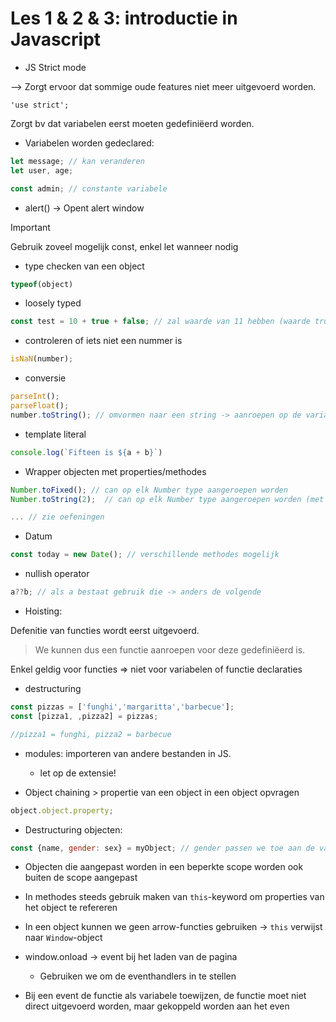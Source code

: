 # Les 1 & 2 & 3: introductie in Javascript

- JS Strict mode

--> Zorgt ervoor dat sommige oude features niet meer uitgevoerd worden.

`'use strict';`

Zorgt bv dat variabelen eerst moeten gedefiniëerd worden.

- Variabelen worden gedeclared:

```javascript
let message; // kan veranderen
let user, age;

const admin; // constante variabele
```

- alert() -> Opent alert window

>[!important]
>Gebruik zoveel mogelijk const, enkel let wanneer nodig

- type checken van een object

```javascript
typeof(object)
```

- loosely typed

```javascript
const test = 10 + true + false; // zal waarde van 11 hebben (waarde true = 1, waarde false = 0)
```

- controleren of iets niet een nummer is 

```javascript
isNaN(number);
```

- conversie

```javascript
parseInt();
parseFloat();
number.toString(); // omvormen naar een string -> aanroepen op de variabele
```

- template literal

```javascript
console.log(`Fifteen is ${a + b}`)
```

- Wrapper objecten met properties/methodes

```javascript
Number.toFixed(); // can op elk Number type aangeroepen worden
Number.toString(2);  // can op elk Number type aangeroepen worden (met 2 tussen haakjes -> binair getal)

... // zie oefeningen
```

- Datum

```javascript
const today = new Date(); // verschillende methodes mogelijk
```

- nullish operator

```javascript
a??b; // als a bestaat gebruik die -> anders de volgende
```

- Hoisting:

Defenitie van functies wordt eerst uitgevoerd.
> We kunnen dus een functie aanroepen voor deze gedefiniëerd is.

Enkel geldig voor functies => niet voor variabelen of functie declaraties

- destructuring

```javascript
const pizzas = ['funghi','margaritta','barbecue'];
const [pizza1, ,pizza2] = pizzas;

//pizza1 = funghi, pizza2 = barbecue
```

- modules: importeren van andere bestanden in JS.
    - let op de extensie!

- Object chaining > propertie van een object in een object opvragen

```javascript
object.object.property;
```

- Destructuring objecten:

```javascript
const {name, gender: sex} = myObject; // gender passen we toe aan de variabele sex
```

- Objecten die aangepast worden in een beperkte scope worden ook buiten de scope aangepast

- In methodes steeds gebruik maken van `this`-keyword om properties van het object te refereren

- In een object kunnen we geen arrow-functies gebruiken -> `this` verwijst naar `Window`-object

- window.onload -> event bij het laden van de pagina
    - Gebruiken we om de eventhandlers in te stellen

- Bij een event de functie als variabele toewijzen, de functie moet niet direct uitgevoerd worden, maar gekoppeld worden aan het even

